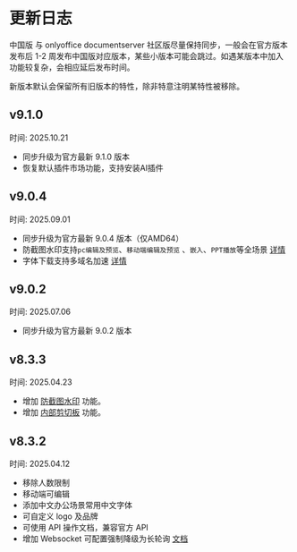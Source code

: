 # 更新日志

中国版 与 onlyoffice documentserver 社区版尽量保持同步，一般会在官方版本发布后 1-2 周发布中国版对应版本，某些小版本可能会跳过。如遇某版本中加入功能较复杂，会相应延后发布时间。

新版本默认会保留所有旧版本的特性，除非特意注明某特性被移除。

## v9.1.0

时间: 2025.10.21

- 同步升级为官方最新 9.1.0 版本
- 恢复默认插件市场功能，支持安装AI插件   

## v9.0.4

时间: 2025.09.01

- 同步升级为官方最新 9.0.4 版本（仅AMD64）
- 防截图水印支持`pc编辑及预览`、`移动端编辑及预览` 、`嵌入`、`PPT播放`等全场景 [详情](../feature/watermark.md)
- 字体下载支持多域名加速 [详情](../feature/speedup.md)

## v9.0.2

时间: 2025.07.06

- 同步升级为官方最新 9.0.2 版本

## v8.3.3

时间: 2025.04.23

- 增加 [防截图水印](../feature/watermark) 功能。
- 增加 [内部剪切板](../feature/copyout) 功能。

## v8.3.2

时间: 2025.04.12

- 移除人数限制    
- 移动端可编辑    
- 添加中文办公场景常用中文字体    
- 可自定义 logo 及品牌    
- 可使用 API 操作文档，兼容官方 API    
- 增加 Websocket 可配置强制降级为长轮询 [文档](../feature/longpoll.md)    